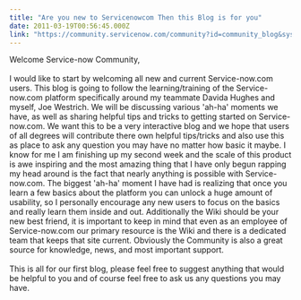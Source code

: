 ```yaml
---
title: "Are you new to Servicenowcom Then this Blog is for you"
date: 2011-03-19T00:56:45.000Z
link: "https://community.servicenow.com/community?id=community_blog&sys_id=e75c6aa1dbd0dbc01dcaf3231f961943"
---
```

<p>Welcome Service-now Community,<br /><br />I would like to start by welcoming all new and current Service-now.com users. This blog is going to follow the learning/training of the Service-now.com platform specifically around my teammate Davida Hughes and myself, Joe Westrich. We will be discussing various 'ah-ha' moments we have, as well as sharing helpful tips and tricks to getting started on Service-now.com. We want this to be a very interactive blog and we hope that users of all degrees will contribute there own helpful tips/tricks and also use this as place to ask any question you may have no matter how basic it maybe. I know for me I am finishing up my second week and the scale of this product is awe inspiring and the most amazing thing that I have only begun rapping my head around is the fact that nearly anything is possible with Service-now.com. The biggest 'ah-ha' moment I have had is realizing that once you learn a few basics about the platform you can unlock a huge amount of usability, so I personally encourage any new users to focus on the basics and really learn them inside and out. Additionally the Wiki should be your new best friend, it is important to keep in mind that even as an employee of Service-now.com our primary resource is the Wiki and there is a dedicated team that keeps that site current. Obviously the Community is also a great source for knowledge, news, and most important support.<br /><br />This is all for our first blog, please feel free to suggest anything that would be helpful to you and of course feel free to ask us any questions you may have.</p>